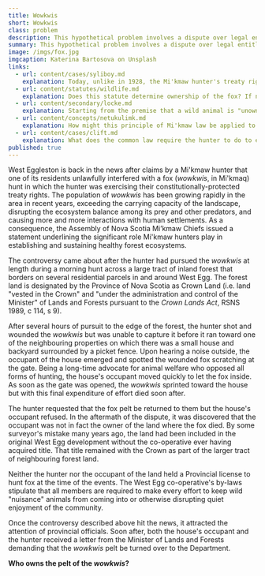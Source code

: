 ```yaml
---
title: Wowkwis
short: Wowkwis
class: problem
description: This hypothetical problem involves a dispute over legal entitlements to a wild animal pelt in the aftermath of fox hunt.
summary: This hypothetical problem involves a dispute over legal entitlements to a wild animal pelt in the aftermath of fox hunt.
image: /imgs/fox.jpg
imgcaption: Katerina Bartosova on Unsplash
links:
  - url: content/cases/syliboy.md
    explanation: Today, unlike in 1928, the Mi'kmaw hunter's treaty rights to hunt are well-recognized by the constitution and the courts. But what does the Syliboy case tell us about how the question of who 'owns' the fox might be resolved?
  - url: content/statutes/wildlife.md
    explanation: Does this statute determine ownership of the fox? If not, what work is it doing in these circumstances?
  - url: content/secondary/locke.md
    explanation: Starting from the premise that a wild animal is "unowned", what would Locke say is the basis for the hunter's claim that the fox is their property?
  - url: content/concepts/netukulimk.md
    explanation: How might this principle of Mi'kmaw law be applied to address the legal dispute here? Would it simply allocate "ownership" in a different way? 
  - url: content/cases/clift.md
    explanation: What does the common law require the hunter to do to establish possession in the fox? How do the judges in this case disagree on the answer?
published: true
---
```

West Eggleston is back in the news after claims by a Mi'kmaw hunter that one of its residents unlawfully interfered with a fox (*wowkwis*, in Mi'kmaq) hunt in which the hunter was exercising their constitutionally-protected treaty rights. The population of *wowkwis* has been growing rapidly in the area in recent years, exceeding the carrying capacity of the landscape, disrupting the ecosystem balance among its prey and other predators, and causing more and more interactions with human settlements. As a consequence, the Assembly of Nova Scotia Mi’kmaw Chiefs issued a statement underlining the significant role Mi'kmaw hunters play in establishing and sustaining healthy forest ecosystems. 

The controversy came about after the hunter had pursued the *wowkwis* at length during a morning hunt across a large tract of inland forest that borders on several residential parcels in and around West Egg. The forest land is designated by the Province of Nova Scotia as Crown Land (i.e. land "vested in the Crown" and "under the administration and control of the Minister" of Lands and Forests pursuant to the *Crown Lands Act*, RSNS 1989, c 114, s 9). 

After several hours of pursuit to the edge of the forest, the hunter shot and wounded the *wowkwis* but was unable to capture it before it ran toward one of the neighbouring properties on which there was a small house and backyard surrounded by a picket fence. Upon hearing a noise outside, the occupant of the house emerged and spotted the wounded fox scratching at the gate. Being a long-time advocate for animal welfare who opposed all forms of hunting, the house's occupant moved quickly to let the fox inside. As soon as the gate was opened, the *wowkwis* sprinted toward the house but with this final expenditure of effort died soon after.

The hunter requested that the fox pelt be returned to them but the house's occupant refused. In the aftermath of the dispute, it was discovered that the occupant was not in fact the owner of the land where the fox died. By some surveyor's mistake many years ago, the land had been included in the original West Egg development without the co-operative ever having acquired title. That title remained with the Crown as part of the larger tract of neighbouring forest land. 

Neither the hunter nor the occupant of the land held a Provincial license to hunt fox at the time of the events. The West Egg co-operative's by-laws stipulate that all members are required to make every effort to keep wild "nuisance" animals from coming into or otherwise disrupting quiet enjoyment of the community.

Once the controversy described above hit the news, it attracted the attention of provincial officials. Soon after, both the house's occupant and the hunter received a letter from the Minister of Lands and Forests demanding that the *wowkwis* pelt be turned over to the Department. 

**Who owns the pelt of the *wowkwis*?**

